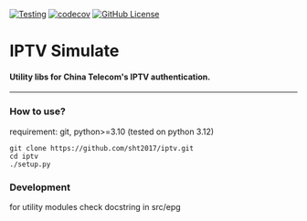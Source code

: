 [![Testing](https://github.com/sht2017/iptv/actions/workflows/CI.yaml/badge.svg)](https://github.com/sht2017/iptv/actions/workflows/CI.yaml)
[![codecov](https://codecov.io/github/sht2017/iptv/graph/badge.svg?token=VCN5CCEC5F)](https://codecov.io/github/sht2017/iptv)
[![GitHub License](https://img.shields.io/github/license/sht2017/iptv)](https://github.com/sht2017/iptv/blob/main/LICENSE)

# IPTV Simulate 

#### Utility libs for China Telecom's IPTV authentication.

---

### How to use?
requirement: git, python>=3.10 (tested on python 3.12)

```shell
git clone https://github.com/sht2017/iptv.git
cd iptv
./setup.py
```


### Development

for utility modules check docstring in src/epg


